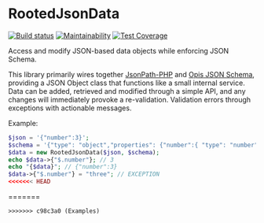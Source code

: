 # RootedJsonData

[![Build status](https://circleci.com/gh/GetDKAN/RootedJsonData.svg?style=svg)](https://app.circleci.com/pipelines/github/GetDKAN/RootedJsonData?branch=master) [![Maintainability](https://api.codeclimate.com/v1/badges/0b3a46899cbf9f2c9343/maintainability)](https://codeclimate.com/github/GetDKAN/RootedJsonData/maintainability) [![Test Coverage](https://api.codeclimate.com/v1/badges/0b3a46899cbf9f2c9343/test_coverage)](https://codeclimate.com/github/GetDKAN/RootedJsonData/test_coverage)

Access and modify JSON-based data objects while enforcing JSON Schema.

This library primarily wires together [JsonPath-PHP](https://github.com/Galbar/JsonPath-PHP/) and [Opis JSON Schema](https://github.com/opis/json-schema), providing a JSON Object class that functions like a small internal service. Data can be added, retrieved and modified through a simple API, and any changes will immediately provoke a re-validation. Validation errors through exceptions with actionable messages.

Example:

```php
$json = '{"number":3}';
$schema = '{"type": "object","properties": {"number":{ "type": "number" }}}';
$data = new RootedJsonData($json, $schema);
echo $data->{"$.number"}; // 3
echo "{$data}"; // {"number":3}
$data->{"$.number"} = "three"; // EXCEPTION
<<<<<<< HEAD
```
=======
```
>>>>>>> c98c3a0 (Examples)
